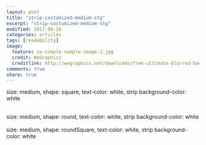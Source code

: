 ```yaml
---
layout: post
title: "strip-costumized-medium-stg"
excerpt: "strip-costumized-medium-stg"
modified: 2017-09-26
categories: articles
tags: [readability]
image:
  feature: so-simple-sample-image-2.jpg
  credit: WeGraphics
  creditlink: http://wegraphics.net/downloads/free-ultimate-blurred-background-pack/
comments: true
share: true
---
```

size: medium, shape: square, text-color: white, strip background-color: white

<div class="apester-strip" is-mobile-only="false" data-channel-tokens="5cd963941ff811e90ad9db95" item-shape="square"
   item-size="medium" item-text-color="white" item-has-shadow="true" strip-background="white"></div>
<script async src="https://static.stg.apester.com/js/sdk/latest/apester-sdk.js"></script>
<br>
size: medium, shape: round, text-color: white, strip background-color: white

<div class="apester-strip" is-mobile-only="false" data-channel-tokens="5cd963941ff811e90ad9db95" item-shape="round"
   item-size="medium" item-text-color="white" item-has-shadow="true" strip-background="white"></div>
<script async src="https://static.stg.apester.com/js/sdk/latest/apester-sdk.js"></script>
<br>
size: medium, shape: roundSquare, text-color: white, strip background-color: white

<div class="apester-strip" is-mobile-only="false" data-channel-tokens="5cd963941ff811e90ad9db95" item-shape="roundSquare"
   item-size="medium" item-text-color="white" item-has-shadow="true" strip-background="white"></div>
<script async src="https://static.stg.apester.com/js/sdk/latest/apester-sdk.js"></script>
<br>


<div class="apester-strip" is-mobile-only="false" data-channel-tokens="5cd963941ff811e90ad9db95" item-shape="roundSquare"
   item-size="medium" item-text-color="black" item-has-shadow="false" strip-background="#ff0000"></div>
<script async src="https://static.stg.apester.com/js/sdk/latest/apester-sdk.js"></script>
